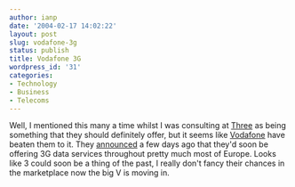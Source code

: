 ```yaml
---
author: ianp
date: '2004-02-17 14:02:22'
layout: post
slug: vodafone-3g
status: publish
title: Vodafone 3G
wordpress_id: '31'
categories:
- Technology
- Business
- Telecoms
---
```


Well, I mentioned this many a time whilst I was consulting at
[Three](http://www.three.com) as being something that they should
definitely offer, but it seems like [Vodafone](http://www.vodafone.com)
have beaten them to it. They
[announced](http://www.vodafone.com/article\_with\_thumbnail/0,3038,CATEGORY\_ID%253D102%2526LANGUAGE\_ID%253D0%2526CONTENT\_ID%253D214962,00.html)
a few days ago that they'd soon be offering 3G data services throughout
pretty much most of Europe. Looks like 3 could soon be a thing of the
past, I really don't fancy their chances in the marketplace now the big
V is moving in.
